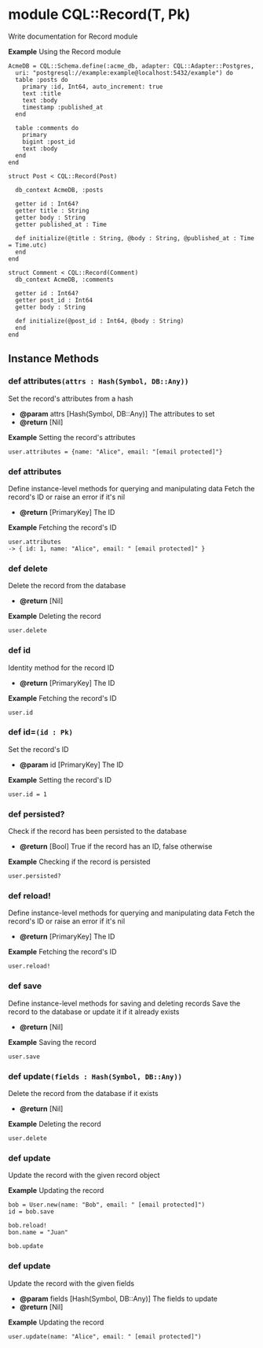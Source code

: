 # module CQL::Record(T, Pk)

Write documentation for Record module

**Example** Using the Record module

```crystal
AcmeDB = CQL::Schema.define(:acme_db, adapter: CQL::Adapter::Postgres,
  uri: "postgresql://example:example@localhost:5432/example") do
  table :posts do
    primary :id, Int64, auto_increment: true
    text :title
    text :body
    timestamp :published_at
  end

  table :comments do
    primary
    bigint :post_id
    text :body
  end
end

struct Post < CQL::Record(Post)

  db_context AcmeDB, :posts

  getter id : Int64?
  getter title : String
  getter body : String
  getter published_at : Time

  def initialize(@title : String, @body : String, @published_at : Time = Time.utc)
  end
end

struct Comment < CQL::Record(Comment)
  db_context AcmeDB, :comments

  getter id : Int64?
  getter post_id : Int64
  getter body : String

  def initialize(@post_id : Int64, @body : String)
  end
end
```

## Instance Methods

### def attributes`(attrs : Hash(Symbol, DB::Any))`

Set the record's attributes from a hash

* **@param** attrs \[Hash(Symbol, DB::Any)] The attributes to set
* **@return** \[Nil]

**Example** Setting the record's attributes

```crystal
user.attributes = {name: "Alice", email: "[email protected]"}
```

### def attributes

Define instance-level methods for querying and manipulating data Fetch the record's ID or raise an error if it's nil

* **@return** \[PrimaryKey] The ID

**Example** Fetching the record's ID

```crystal
user.attributes
-> { id: 1, name: "Alice", email: " [email protected]" }
```

### def delete

Delete the record from the database

* **@return** \[Nil]

**Example** Deleting the record

```crystal
user.delete
```

### def id

Identity method for the record ID

* **@return** \[PrimaryKey] The ID

**Example** Fetching the record's ID

```crystal
user.id
```

### def id=`(id : Pk)`

Set the record's ID

* **@param** id \[PrimaryKey] The ID

**Example** Setting the record's ID

```crystal
user.id = 1
```

### def persisted?

Check if the record has been persisted to the database

* **@return** \[Bool] True if the record has an ID, false otherwise

**Example** Checking if the record is persisted

```crystal
user.persisted?
```

### def reload!

Define instance-level methods for querying and manipulating data Fetch the record's ID or raise an error if it's nil

* **@return** \[PrimaryKey] The ID

**Example** Fetching the record's ID

```crystal
user.reload!
```

### def save

Define instance-level methods for saving and deleting records Save the record to the database or update it if it already exists

* **@return** \[Nil]

**Example** Saving the record

```crystal
user.save
```

### def update`(fields : Hash(Symbol, DB::Any))`

Delete the record from the database if it exists

* **@return** \[Nil]

**Example** Deleting the record

```crystal
user.delete
```

### def update

Update the record with the given record object

**Example** Updating the record

```crystal
bob = User.new(name: "Bob", email: " [email protected]")
id = bob.save

bob.reload!
bon.name = "Juan"

bob.update
```

### def update

Update the record with the given fields

* **@param** fields \[Hash(Symbol, DB::Any)] The fields to update
* **@return** \[Nil]

**Example** Updating the record

```crystal
user.update(name: "Alice", email: " [email protected]")
```
